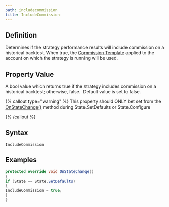 ```yaml
---
path: includecommission
title: IncludeCommission
---
```


## Definition

Determines if the strategy performance results will include commission on a historical backtest. When true, the [Commission Template](understanding_commissions.md) applied to the account on which the strategy is running will be used.

## Property Value

A bool value which returns true if the strategy includes commission on a historical backtest; otherwise, false.  Default value is set to false.

{% callout type="warning" %}
This property should ONLY bet set from the [OnStateChange()](onstatechange.md) method during State.SetDefaults or State.Configure

{% /callout %}

## Syntax

`IncludeCommission`

## Examples

```csharp
protected override void OnStateChange()
{
if (State == State.SetDefaults)
{
IncludeCommission = true;
}
}
```
